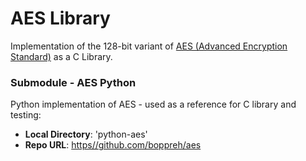 # AES Library
Implementation of the 128-bit variant of [AES (Advanced Encryption Standard)](https://en.wikipedia.org/wiki/Advanced_Encryption_Standard) as a C Library.

### Submodule - AES Python
Python implementation of AES - used as a reference for C library and testing:
+ **Local Directory**: 'python-aes'
+ **Repo URL**: [https//github.com/boppreh/aes](https://github.com/boppreh/aes)
